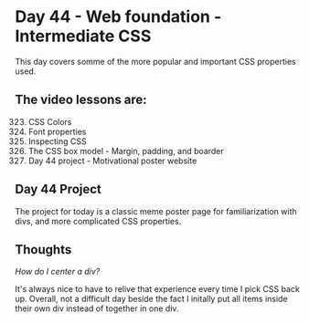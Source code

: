 # Day 44 - Web foundation - Intermediate CSS
This day covers somme of the more popular and important CSS properties used. 

## The video lessons are:
323. CSS Colors
324. Font properties
325. Inspecting CSS
326. The CSS box model - Margin, padding, and boarder
327. Day 44 project - Motivational poster website

## Day 44 Project
The project for today is a classic meme poster page for familiarization with divs, and more complicated CSS properties. 

## Thoughts
*How do I center a div?* 

It's always nice to have to relive that experience every time I pick CSS back up. Overall, not a difficult day beside the fact I initally put all items inside their own div instead of together in one div. 